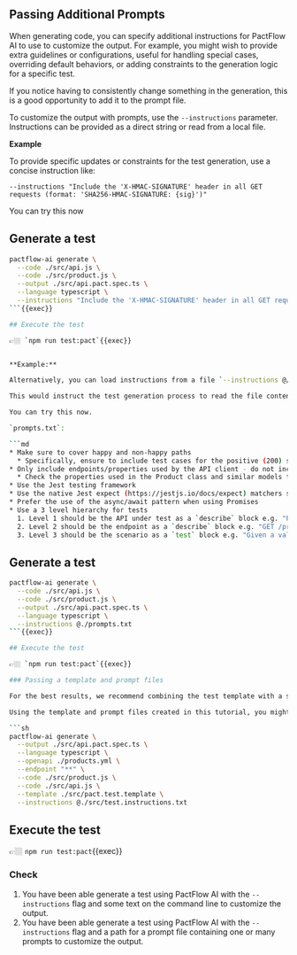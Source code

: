 
## Passing Additional Prompts

When generating code, you can specify additional instructions for PactFlow AI to use to customize the output. For example, you might wish to provide extra guidelines or configurations, useful for handling special cases, overriding default behaviors, or adding constraints to the generation logic for a specific test.

If you notice having to consistently change something in the generation, this is a good opportunity to add it to the prompt file.

To customize the output with prompts, use the `--instructions` parameter. Instructions can be provided as a direct string or read from a local file.

**Example**

To provide specific updates or constraints for the test generation, use a concise instruction like:

`--instructions "Include the 'X-HMAC-SIGNATURE' header in all GET requests (format: 'SHA256-HMAC-SIGNATURE: {sig}')"`

You can try this now

## Generate a test

```sh
pactflow-ai generate \
  --code ./src/api.js \
  --code ./src/product.js \
  --output ./src/api.pact.spec.ts \
  --language typescript \
  --instructions "Include the 'X-HMAC-SIGNATURE' header in all GET requests (format: 'SHA256-HMAC-SIGNATURE: {sig}')"
```{{exec}}

## Execute the test

👉🏼 `npm run test:pact`{{exec}}


**Example:**

Alternatively, you can load instructions from a file `--instructions @/path/to/instructions.txt`

This would instruct the test generation process to read the file content and use it as the instruction.

You can try this now.

`prompts.txt`:

```md
* Make sure to cover happy and non-happy paths
  * Specifically, ensure to include test cases for the positive (200) scenario and negative scenarios, specifically the case of 400, 401 and 404
* Only include endpoints/properties used by the API client - do not include additional fields in the OAS that are not in the client code
  * Check the properties used in the Product class and similar models to help make this determination
* Use the Jest testing framework
* Use the native Jest expect (https://jestjs.io/docs/expect) matchers such as `toEqual` and `toBeTruthy`
* Prefer the use of the async/await pattern when using Promises
* Use a 3 level hierarchy for tests
  1. Level 1 should be the API under test as a `describe` block e.g. "Product API"
  2. Level 2 should be the endpoint as a `describe` block e.g. "GET /products/:id", "POST /products"
  3. Level 3 should be the scenario as a `test` block e.g. "Given a valid user, returns a 200", "Given an invalid user, returns a 400"
```

## Generate a test

```sh
pactflow-ai generate \
  --code ./src/api.js \
  --code ./src/product.js \
  --output ./src/api.pact.spec.ts \
  --language typescript \
  --instructions @./prompts.txt
```{{exec}}

## Execute the test

👉🏼 `npm run test:pact`{{exec}}

### Passing a template and prompt files

For the best results, we recommend combining the test template with a set of prompts.

Using the template and prompt files created in this tutorial, you might find the test work without modification:

```sh
pactflow-ai generate \
  --output ./src/api.pact.spec.ts \
  --language typescript \
  --openapi ./products.yml \
  --endpoint "**" \
  --code ./src/product.js \
  --code ./src/api.js \
  --template ./src/pact.test.template \
  --instructions @./src/test.instructions.txt
```

## Execute the test

👉🏼 `npm run test:pact`{{exec}}


### Check

1. You have been able generate a test using PactFlow AI with the `--instructions` flag and some text on the command line to customize the output.
2. You have been able generate a test using PactFlow AI with the `--instructions` flag and a path for a prompt file containing one or many prompts to customize the output.
